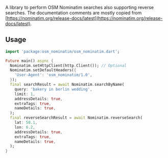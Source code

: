 A library to perform OSM Nominatim searches also supporting reverse searches.
The documentation comments are mostly copied from [https://nominatim.org/release-docs/latest](https://nominatim.org/release-docs/latest).

## Usage
```dart
import 'package:osm_nominatim/osm_nominatim.dart';

Future main() async {
  Nominatim.setHttpClient(http.Client()); // Optional
  Nominatim.setDefaultHeaders({
    'User-Agent': 'osm_nominatim/1.0',
  });
  final searchResult = await Nominatim.searchByName(
    query: 'bakery in berlin wedding',
    limit: 1,
    addressDetails: true,
    extraTags: true,
    nameDetails: true,
  );
  final reverseSearchResult = await Nominatim.reverseSearch(
    lat: 50.1,
    lon: 6.2,
    addressDetails: true,
    extraTags: true,
    nameDetails: true,
  );
}
```